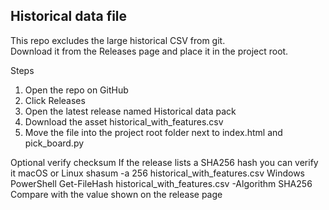 ## Historical data file

This repo excludes the large historical CSV from git.  
Download it from the Releases page and place it in the project root.

Steps
1. Open the repo on GitHub
2. Click Releases
3. Open the latest release named Historical data pack
4. Download the asset historical_with_features.csv
5. Move the file into the project root folder next to index.html and pick_board.py

Optional verify checksum
If the release lists a SHA256 hash you can verify it
macOS or Linux
  shasum -a 256 historical_with_features.csv
Windows PowerShell
  Get-FileHash historical_with_features.csv -Algorithm SHA256
Compare with the value shown on the release page
